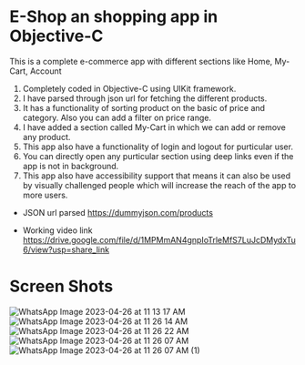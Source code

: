 # E-Shop an shopping app in Objective-C
This is a complete e-commerce app with different sections like Home, My-Cart, Account
1) Completely coded in Objective-C using UIKit framework.
2) I have parsed through json url for fetching the different products.
3) It has a functionality of sorting product on the basic of price and category. Also you can add a filter on price range. 
4) I have added a section called My-Cart in which we can add or remove any product.
5) This app also have a functionality of login and logout for purticular user. 
6) You can directly open any purticular section using deep links even if the app is not in background. 
7) This app also have accessibility support that means it can also be used by visually challenged people which will increase the reach of the app to more users. 

 - JSON url parsed 
 https://dummyjson.com/products
 
- Working video link 
https://drive.google.com/file/d/1MPMmAN4gnpIoTrleMfS7LuJcDMydxTu6/view?usp=share_link

# Screen Shots

![WhatsApp Image 2023-04-26 at 11 13 17 AM](https://user-images.githubusercontent.com/84957442/234481173-333d8177-70a7-4e69-bae1-2e8355f9a076.jpeg)
![WhatsApp Image 2023-04-26 at 11 26 14 AM](https://user-images.githubusercontent.com/84957442/234482505-91196767-5f9d-4477-9c23-e9cab27535d5.jpeg)
![WhatsApp Image 2023-04-26 at 11 26 22 AM](https://user-images.githubusercontent.com/84957442/234482514-2c002267-2d7a-4cd0-895e-6c6e0228edeb.jpeg)
![WhatsApp Image 2023-04-26 at 11 26 07 AM](https://user-images.githubusercontent.com/84957442/234482519-c2600a4c-f14b-4a2d-9333-a53e595a8223.jpeg)
![WhatsApp Image 2023-04-26 at 11 26 07 AM (1)](https://user-images.githubusercontent.com/84957442/234482523-d7a2152a-471a-4ff9-97ef-dc11f3bd32b1.jpeg)
